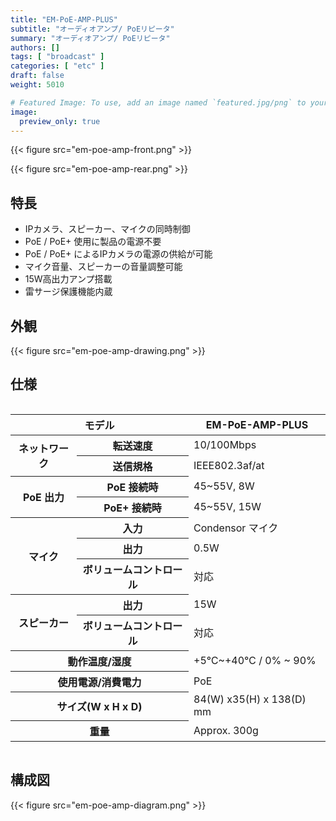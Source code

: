 ```yaml
---
title: "EM-PoE-AMP-PLUS"
subtitle: "オーディオアンプ/ PoEリピータ"
summary: "オーディオアンプ/ PoEリピータ"
authors: []
tags: [ "broadcast" ]
categories: [ "etc" ]
draft: false
weight: 5010

# Featured Image: To use, add an image named `featured.jpg/png` to your page's folder.
image:
  preview_only: true
---
```


<div class="container">
<div class="row justify-content-center">
<div class="col-sm-6">

{{< figure src="em-poe-amp-front.png" >}}

</div>
<div class="col-sm-6">

{{< figure src="em-poe-amp-rear.png" >}}

</div>
</div>
</div>

<div class="container">
<div class="row justify-content-center">
<div class="col-sm-6 pl-0">

## 特長

- IPカメラ、スピーカー、マイクの同時制御
- PoE / PoE+ 使用に製品の電源不要
- PoE / PoE+ によるIPカメラの電源の供給が可能
- マイク音量、スピーカーの音量調整可能
- 15W高出力アンプ搭載
- 雷サージ保護機能内蔵

</div>
<div class="col-sm-6 pl-0">

## 外観

{{< figure src="em-poe-amp-drawing.png" >}}

</div>
</div>
</div>

## 仕様

<div style="overflow-x: auto">
<table class="spec">
<thead>
<tr>
<th colspan="2">モデル</th>
<th>EM-PoE-AMP-PLUS</th>
</tr>
</thead>
<tbody>
<tr>
<th rowspan="2">ネットワーク</th>
<th>転送速度</th>
<td>10/100Mbps</td>
</tr>
<tr>
<th>送信規格</th>
<td>IEEE802.3af/at</td>
</tr>
<tr>
<th rowspan="2">PoE 出力</th>
<th>PoE 接続時</th>
<td>45~55V, 8W</td>
</tr>
<tr>
<th>PoE+ 接続時</th>
<td>45~55V, 15W</td>
</tr>
<tr>
<th rowspan="3">マイク</th>
<th>入力</th>
<td>Condensor マイク</td>
</tr>
<tr>
<th>出力</th>
<td>0.5W</td>
</tr>
<tr>
<th>ボリュームコントロール</th>
<td>対応</td>
</tr>
<tr>
<th rowspan="2">スピーカー</th>
<th>出力</th>
<td>15W</td>
</tr>
<tr>
<th>ボリュームコントロール</th>
<td>対応</td>
</tr>
<tr>
<th colspan="2">動作温度/湿度</th>
<td>+5℃~+40℃ / 0% ~ 90%</td>
</tr>
<tr>
<th colspan="2">使用電源/消費電力</th>
<td>PoE</td>
</tr>
<tr>
<th colspan="2">サイズ(W x H x D)</th>
<td>84(W) x35(H) x 138(D) mm</td>
</tr>
<tr>
<th colspan="2">重量</th>
<td>Approx. 300g</td>
</tr>
</tbody>
</table>
</div>

## 構成図

{{< figure src="em-poe-amp-diagram.png" >}}

